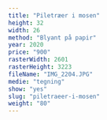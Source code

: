 ```yaml
---
title: "Piletræer i mosen"
height: 32
width: 26
method: "Blyant på papir"
year: 2020
price: "900"
rasterWidth: 2601
rasterHeight: 3223
fileName: "IMG_2204.JPG"
medie: "tegning"
show: "yes"
slug: "piletraeer-i-mosen"
weight: "80"
---
```

